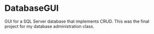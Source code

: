 # DatabaseGUI
GUI for a SQL Server database that implements CRUD. This was the final project for my database administration class.
